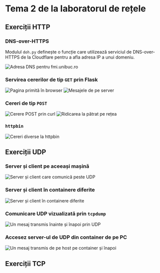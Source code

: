 # Tema 2 de la laboratorul de rețele

## Exerciții HTTP

### DNS-over-HTTPS

Modulul `doh.py` definește o funcție care utilizează serviciul de DNS-over-HTTPS
de la Cloudflare pentru a afla adresa IP a unui domeniu.

![Adresa DNS pentru fmi.unibuc.ro](http/1-doh/dns.png)

### Servirea cererilor de tip `GET` prin Flask

![Pagina primită în browser](http/2-get/localhost.png)
![Mesajele de pe server](http/2-get/flask.png)

### Cereri de tip `POST`

![Cerere `POST` prin `curl`](http/3-post/post.png)
![Ridicarea la pătrat pe rețea](http/3-post/squared.png)

### `httpbin`

![Cereri diverse la httpbin](http/4-httpbin/httpbin.png)

## Exerciții UDP

### Server și client pe aceeași mașină

![Server și client care comunică peste UDP](udp/1-comunicare.png)

### Server și client în containere diferite

![Server și client în containere diferite](udp/3-peste-bridge.png)

### Comunicare UDP vizualizată prin `tcpdump`

![Un mesaj transmis înainte și înapoi prin UDP](udp/6-tcp-dump.png)

### Accesez server-ul de UDP din container de pe PC

![Un mesaj transmis de pe host pe container și înapoi](udp/7-local.png)

## Exerciții TCP
